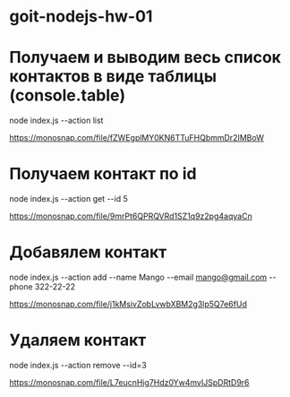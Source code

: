# goit-nodejs-hw-01

# Получаем и выводим весь список контактов в виде таблицы (console.table)

node index.js --action list

https://monosnap.com/file/fZWEgplMY0KN6TTuFHQbmmDr2IMBoW

# Получаем контакт по id

node index.js --action get --id 5

https://monosnap.com/file/9mrPt6QPRQVRd1SZ1q9z2pg4aqyaCn

# Добавялем контакт

node index.js --action add --name Mango --email mango@gmail.com --phone 322-22-22

https://monosnap.com/file/j1kMsivZobLvwbXBM2g3lp5Q7e6fUd

# Удаляем контакт

node index.js --action remove --id=3

https://monosnap.com/file/L7eucnHig7Hdz0Yw4mvIJSpDRtD9r6
